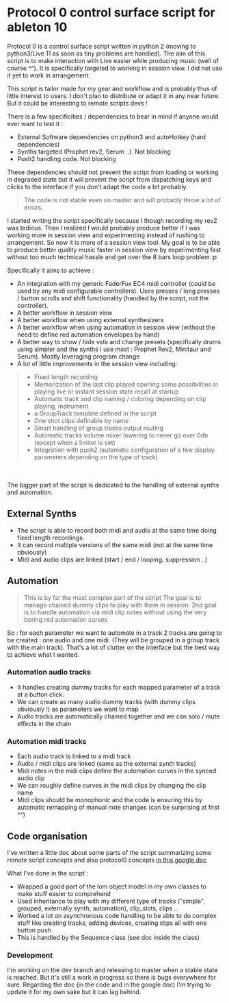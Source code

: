 # Protocol 0 control surface script for ableton 10

Protocol 0 is a control surface script written in python 2 (moving to python3/Live 11 as soon as tiny problems are handled).
The aim of this script is to make interaction with Live easier while producing music (well of course ^^).
It is specifically targeted to working in session view. I did not use it yet to work in arrangement.

This script is tailor made for my gear and workflow and is probably thus of little interest
to users. I don't plan to distribute or adapt it in any near future. But it could be interesting to remote scripts devs !

There is a few specificities / dependencies to bear in mind if anyone would ever want to test it :
- External Software dependencies on python3 and autoHotkey (hard dependencies)
- Synths targeted (Prophet rev2, Serum ..). Not blocking
- Push2 handling code. Not blocking

These dependencies should not prevent the script from loading or working in degraded state but it will prevent
the script from dispatching keys and clicks to the interface if you don't adapt the code a bit probably.

> The code is not stable even on master and will probably throw a lot of errors.

I started writing the script specifically because I though recording my rev2 was tedious. Then I realized I would
probably produce better if I was working more in session view and experimenting instead of rushing to arrangement.
So now it is more of a session view tool. My goal is to be able to produce better quality music faster in session view by experimenting
fast without too much technical hassle and get over the 8 bars loop problem :p 

Specifically it aims to achieve :
- An integration with my generic FaderFox EC4 midi controller (could be used by any midi configurable controllers). Uses presses / long presses / button scrolls and shift functionality (handled by the script, not the controller). 
- A better workflow in session view
- A better workflow when using external synthesizers
- A better workflow when using automation in session view (without the need to define red automation envelopes by hand)
- A better way to show / hide vsts and change presets (specifically drums using simpler and the synths I use most : Prophet Rev2, Minitaur and Serum). Mostly leveraging program change
- A lot of little improvements in the session view including:
> - Fixed length recording
> - Memorization of the last clip played opening some possibilities in playing live or instant session state recall at startup
> - Automatic track and clip naming / coloring depending on clip playing, instrument
> - a GroupTrack template defined in the script
> - One shot clips definable by name
> - Smart handling of group tracks output routing
> - Automatic tracks volume mixer lowering to never go over 0db (except when a limiter is set) 
> - Integration with push2 (automatic configuration of a few display parameters depending on the type of track)

<br><br>
The bigger part of the script is dedicated to the handling of external synths and automation.

## External Synths
- The script is able to record both midi and audio at the same time doing fixed length recordings.
- It can record multiple versions of the same midi (not at the same time obviously)
- Midi and audio clips are linked (start / end / looping, suppression ..)

## Automation
> This is by far the most complex part of the script
> The goal is to manage chained dummy clips to play with them in session.
> 2nd goal is to handle automation via midi clip notes without using the very boring red automation curves

So : for each parameter we want to automate in a track 2 tracks are going to be created : one audio and one midi. (They will be grouped in a group track with the main track).
That's a lot of clutter on the interface but the best way to achieve what I wanted.


### Automation audio tracks
- It handles creating dummy tracks for each mapped parameter of a track at a button click.
- We can create as many audio dummy tracks (with dummy clips obviously !) as parameters we want to map
- Audio tracks are automatically chained together and we can solo / mute effects in the chain

### Automation midi tracks
- Each audio track is linked to a midi track
- Audio / midi clips are linked (same as the external synth tracks)
- Midi notes in the midi clips define the automation curves in the synced audio clip
- We can roughly define curves in the midi clips by changing the clip name
- Midi clips should be monophonic and the code is ensuring this by automatic remapping of manual note changes (can be surprising at first ^^)


## Code organisation

I've written a little doc about some parts of the script summarizing some
remote script concepts and also protocol0 concepts [in this google doc](https://docs.google.com/document/d/1H5pxHiAWlyvTJJPb2GCb4fMy_26haCoi709zmcKMTYg/edit?usp=sharing)

What I've done in the script :
- Wrapped a good part of the lom object model in my own classes to make stuff easier to comprehend
- Used inheritance to play with my different type of 
  tracks ("simple", grouped, externally synth, automation), clip_slots, clips ..
- Worked a lot on asynchronous code handling to be able to do complex stuff like creating tracks, adding devices, creating clips all with one button push
- This is handled by the Sequence class (see doc inside the class)

### Development
I'm working on the dev branch and releasing to master when a stable state is reached.
But it's still a work in progress so there is bugs everywhere for sure.
Regarding the doc (in the code and in the google doc) I'm trying to update it for my own sake but it can lag behind.

